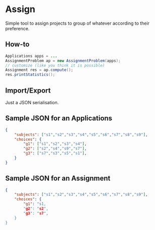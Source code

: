 # Assign

Simple tool to assign projects to group of whatever according to their preference.

## How-to

```java
Applications apps = ...
AssignmentProblem ap = new AssignmentProblem(apps);
// customize (like you think it is possible)
Assignment res = ap.compute();
res.printStatistics();
```

## Import/Export

Just a JSON serialisation.

## Sample JSON for an Applications
```json
{
    "subjects": ["s1","s2","s3","s4","s5","s6","s7","s8","s9"],
    "choices": {
        "g1": ["s1","s2","s3","s4"],
        "g2": ["s2","s4","s9","s7"],
        "g3": ["s7","s3","s5","s1"],
    }
}
```

## Sample JSON for an Assignment
```json
{
    "subjects": ["s1","s2","s3","s4","s5","s6","s7","s8","s9"],
    "choices": {
        "g1": "s1,
        "g2": "s2",
        "g3": "s7",
    }
}
```